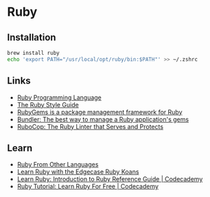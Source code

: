 # Ruby

## Installation

```bash
brew install ruby
echo 'export PATH="/usr/local/opt/ruby/bin:$PATH"' >> ~/.zshrc
```


## Links

- [Ruby Programming Language](https://www.ruby-lang.org/en/)
- [The Ruby Style Guide](https://rubystyle.guide/)
- [RubyGems is a package management framework for Ruby](https://rubygems.org/)
- [Bundler: The best way to manage a Ruby application's gems](https://bundler.io/)
- [RuboCop: The Ruby Linter that Serves and Protects](https://docs.rubocop.org/en/stable/)

## Learn

- [Ruby From Other Languages](https://www.ruby-lang.org/en/documentation/ruby-from-other-languages/)
- [Learn Ruby with the Edgecase Ruby Koans](http://rubykoans.com/)
- [Learn Ruby: Introduction to Ruby Reference Guide | Codecademy](https://www.codecademy.com/learn/learn-ruby/modules/learn-ruby-introduction-to-ruby-u/cheatsheet)
- [Ruby Tutorial: Learn Ruby For Free | Codecademy](https://www.codecademy.com/learn/learn-ruby)